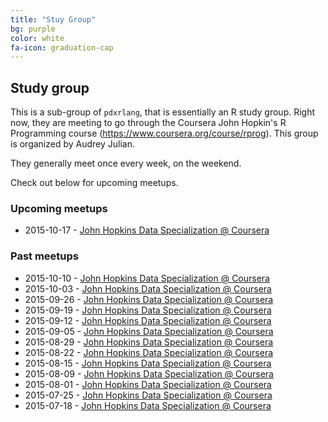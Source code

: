 ```yaml
---
title: "Stuy Group"
bg: purple
color: white
fa-icon: graduation-cap
---
```


## Study group

This is a sub-group of `pdxrlang`, that is essentially an R study group. Right now, they are meeting to go through the Coursera John Hopkin's R Programming course (https://www.coursera.org/course/rprog). This group is organized by Audrey Julian.

They generally meet once every week, on the weekend. 

Check out below for upcoming meetups.

### Upcoming meetups

* 2015-10-17 - [John Hopkins Data Specialization @ Coursera](http://www.meetup.com/portland-r-user-group/events/225976512/)

### Past meetups

* 2015-10-10 - [John Hopkins Data Specialization @ Coursera](http://www.meetup.com/portland-r-user-group/events/225815117/)
* 2015-10-03 - [John Hopkins Data Specialization @ Coursera](http://www.meetup.com/portland-r-user-group/events/225662958/)
* 2015-09-26 - [John Hopkins Data Specialization @ Coursera](http://www.meetup.com/portland-r-user-group/events/225524674/)
* 2015-09-19 - [John Hopkins Data Specialization @ Coursera](http://www.meetup.com/portland-r-user-group/events/225315374/)
* 2015-09-12 - [John Hopkins Data Specialization @ Coursera](http://www.meetup.com/portland-r-user-group/events/225210391/)
* 2015-09-05 - [John Hopkins Data Specialization @ Coursera](http://www.meetup.com/portland-r-user-group/events/225004711/)
* 2015-08-29 - [John Hopkins Data Specialization @ Coursera](http://www.meetup.com/portland-r-user-group/events/224830992/)
* 2015-08-22 - [John Hopkins Data Specialization @ Coursera](http://www.meetup.com/portland-r-user-group/events/224662323/)
* 2015-08-15 - [John Hopkins Data Specialization @ Coursera](http://www.meetup.com/portland-r-user-group/events/224536578/)
* 2015-08-09 - [John Hopkins Data Specialization @ Coursera](http://www.meetup.com/portland-r-user-group/events/224359377/)
* 2015-08-01 - [John Hopkins Data Specialization @ Coursera](http://www.meetup.com/portland-r-user-group/events/224175056/)
* 2015-07-25 - [John Hopkins Data Specialization @ Coursera](http://www.meetup.com/portland-r-user-group/events/224025283/)
* 2015-07-18 - [John Hopkins Data Specialization @ Coursera](http://www.meetup.com/portland-r-user-group/events/223194585/)
